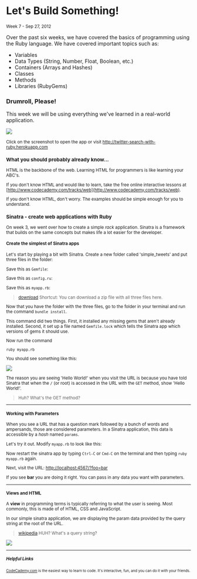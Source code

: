 <h1>Let's Build Something!</h1>
<small class="article-source">
  Week 7 - Sep 27, 2012
</small>

Over the past six weeks, we have covered the basics of programming using the Ruby language. We have covered important topics such as:

* Variables
* Data Types (String, Number, Float, Boolean, etc.)
* Containers (Arrays and Hashes)
* Classes
* Methods
* Libraries (RubyGems)

### Drumroll, Please!

This week we will be using everything we've learned in a real-world application.

<a href="http://twitter-search-with-ruby.herokuapp.com" target="_blank"><img src="/img/sinatra_twitter_app.png" /></a>

<small>Click on the screenshot to open the app or visit <a href="http://twitter-search-with-ruby.herokuapp.com" target="_blank">http://twitter-search-with-ruby.herokuapp.com</a>

### What you should probably already know...

HTML is the backbone of the web. Learning HTML for programmers is like learning your ABC's.

If you don't know HTML and would like to learn, take the free online interactive lessons at [http://www.codecademy.com/tracks/web](http://www.codecademy.com/tracks/web).

If you don't know HTML, don't worry. The examples should be simple enough for you to understand.

### Sinatra - create web applications with Ruby

On week 3, we went over how to create a simple *rack* application. Sinatra is a framework that builds on the same concepts but makes life a lot easier for the developer.

#### Create the simplest of Sinatra apps

Let's start by playing a bit with Sinatra. Create a new folder called 'simple_tweets' and put three files in the folder:

Save this as `Gemfile`:

<script src="https://gist.github.com/3791021.js?file=Gemfile"></script>

Save this as `config.ru`:

<script src="https://gist.github.com/3791009.js?file=config.ru"></script>

Save this as `myapp.rb`:

<script src="https://gist.github.com/3791013.js?file=myapp.rb"></script>

<blockquote class="tip">
  <a href="/assets/simple_tweets.zip" class="pull-right btn btn-mini btn-primary">download</a>
  Shortcut: You can download a zip file with all three files here.
</blockquote>

Now that you have the folder with the three files, go to the folder in your terminal and run the command `bundle install`.

<script src="https://gist.github.com/3791059.js?file=bundle_install.sh"></script>

This command did two things. First, it installed any missing gems that aren't already installed. Second, it set up a file named `Gemfile.lock` which tells the Sinatra app which versions of gems it should use.

Now run the command

    ruby myapp.rb

You should see something like this:

<img src="/img/ss_sinatra_1.png" />

The reason you are seeing 'Hello World!' when you visit the URL is because you have told Sinatra that when the `/` (or root) is accessed in the URL with the `GET` method, show 'Hello World!'.

<blockquote class="tip">Huh? What's the GET method?</blockquote>

---

#### Working with Parameters

When you see a URL that has a question mark followed by a bunch of words and ampersands, those are considered parameters. In a Sinatra application, this data is accessible by a *hash* named `params`.

Let's try it out. Modify `myapp.rb` to look like this:

<script src="https://gist.github.com/3791132.js?file=simple_tweetsmyapp.rb"></script>

Now restart the sinatra app by typing `Ctrl-C` or `Cmd-C` on the terminal and then typing `ruby myapp.rb` again.

Next, visit the URL: [http://localhost:4567/?foo=bar](http://localhost:4567/?foo=bar)

If you see **bar** you are doing it right. You can pass in any data you want with parameters.

---

#### Views and HTML

A **view** in programming terms is typically referring to what the user is seeing. Most commonly, this is made of of HTML, CSS and JavaScript. 

In our simple sinatra application, we are displaying the param data provided by the query string at the root of the URL.

<blockquote class="tip">
  <a href="http://en.wikipedia.org/wiki/Query_string" target="_blank" class="pull-right">wikipedia</a>
  HUH? What's a query string?
</blockquote>

![](/img/query_string.png)

---

##### Helpful Links

<small>[CodeCademy.com](http://www.codecademy.com/learn) is the easiest way to learn to code. It's interactive, fun, and you can do it with your friends.</small><br/>
